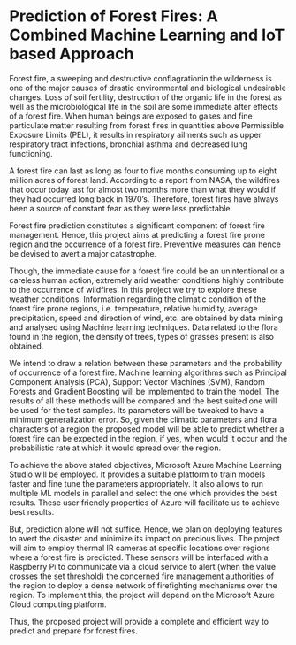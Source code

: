 # Prediction of Forest Fires: A Combined Machine Learning and IoT based Approach

Forest fire, a sweeping and destructive conflagrationin the wilderness is one of the major causes of drastic environmental and biological undesirable changes. Loss of soil fertility, destruction of the organic life in the forest as well as the microbiological life in the soil are some immediate after effects of a forest fire. When human beings are exposed to gases and fine particulate matter resulting from forest fires in quantities above Permissible Exposure Limits (PEL), it results in respiratory ailments such as upper respiratory tract infections, bronchial asthma and decreased lung functioning.

A forest fire can last as long as four to five months consuming up to eight million acres of forest land. According to a report from NASA, the wildfires that occur today last for almost two months more than what they would if they had occurred long back in 1970’s. Therefore, forest fires have always been a source of constant fear as they were less predictable.

Forest fire prediction constitutes a significant component of forest fire management. Hence, this project aims at predicting a forest fire prone region and the occurrence of a forest fire. Preventive measures can hence be devised to avert a major catastrophe.

Though, the immediate cause for a forest fire could be an unintentional or a careless human action, extremely arid weather conditions highly contribute to the occurrence of wildfires. In this project we try to explore these weather conditions. Information regarding the climatic condition of the forest fire prone regions, i.e. temperature, relative humidity, average precipitation, speed and direction of wind, etc. are obtained by data mining and analysed using Machine learning techniques. Data related to the flora found in the region, the density of trees, types of grasses present is also obtained.

We intend to draw a relation between these parameters and the probability of occurrence of a forest fire. Machine learning algorithms such as Principal Component Analysis (PCA), Support Vector Machines (SVM), Random Forests and Gradient Boosting will be implemented to train the model. The results of all these methods will be compared and the best suited one will be used for the test samples. Its parameters will be tweaked to have a minimum generalization error. So, given the climatic parameters and flora characters of a region the proposed model will be able to predict whether a forest fire can be expected in the region, if yes, when would it occur and the probabilistic rate at which it would spread over the region. 

To achieve the above stated objectives, Microsoft Azure Machine Learning Studio will be employed. It provides a suitable platform to train models faster and fine tune the parameters appropriately. It also allows to run multiple ML models in parallel and select the one which provides the best results. These user friendly properties of Azure will facilitate us to achieve best results.

But, prediction alone will not suffice. Hence, we plan on deploying features to avert the disaster and minimize its impact on precious lives. The project will aim to employ thermal IR cameras at specific locations over regions where a forest fire is predicted. These sensors will be interfaced with a Raspberry Pi to communicate via a cloud service to alert (when the value crosses the set threshold) the concerned fire management authorities of the region to deploy a dense network of firefighting mechanisms over the region. To implement this, the project will depend on the Microsoft Azure Cloud computing platform.

Thus, the proposed project will provide a complete and efficient way to predict and prepare for forest fires.
